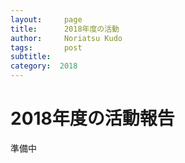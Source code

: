 ```yaml
---
layout:     page
title:      2018年度の活動
author:     Noriatsu Kudo
tags: 		post 
subtitle:  	
category:  2018
---
```

<!-- Start Writing Below in Markdown -->
# 2018年度の活動報告
準備中